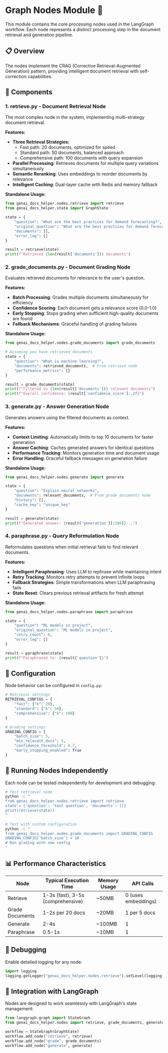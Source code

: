 # Graph Nodes Module 🔄

This module contains the core processing nodes used in the LangGraph workflow. Each node represents a distinct processing step in the document retrieval and generation pipeline.

## 📋 Overview

The nodes implement the CRAG (Corrective Retrieval-Augmented Generation) pattern, providing intelligent document retrieval with self-correction capabilities.

## 🧩 Components

### 1. **retrieve.py** - Document Retrieval Node

The most complex node in the system, implementing multi-strategy document retrieval.

**Features:**
- **Three Retrieval Strategies:**
  - Fast path: 20 documents, optimized for speed
  - Standard path: 50 documents, balanced approach
  - Comprehensive path: 100 documents with query expansion
- **Parallel Processing**: Retrieves documents for multiple query variations simultaneously
- **Semantic Reranking**: Uses embeddings to reorder documents by relevance
- **Intelligent Caching**: Dual-layer cache with Redis and memory fallback

**Standalone Usage:**
```python
from genai_docs_helper.nodes.retrieve import retrieve
from genai_docs_helper.state import GraphState

state = {
    "question": "What are the best practices for demand forecasting?",
    "original_question": "What are the best practices for demand forecasting?",
    "documents": [],
    "error_log": []
}

result = retrieve(state)
print(f"Retrieved {len(result['documents'])} documents")
```

### 2. **grade_documents.py** - Document Grading Node

Evaluates retrieved documents for relevance to the user's question.

**Features:**
- **Batch Processing**: Grades multiple documents simultaneously for efficiency
- **Confidence Scoring**: Each document gets a relevance score (0.0-1.0)
- **Early Stopping**: Stops grading when sufficient high-quality documents are found
- **Fallback Mechanisms**: Graceful handling of grading failures

**Standalone Usage:**
```python
from genai_docs_helper.nodes.grade_documents import grade_documents

# Assuming you have retrieved documents
state = {
    "question": "What is machine learning?",
    "documents": retrieved_documents,  # From retrieve node
    "performance_metrics": {}
}

result = grade_documents(state)
print(f"Filtered to {len(result['documents'])} relevant documents")
print(f"Overall confidence: {result['confidence_score']:.2f}")
```

### 3. **generate.py** - Answer Generation Node

Generates answers using the filtered documents as context.

**Features:**
- **Context Limiting**: Automatically limits to top 10 documents for faster generation
- **Answer Caching**: Caches generated answers for identical questions
- **Performance Tracking**: Monitors generation time and document usage
- **Error Handling**: Graceful fallback messages on generation failure

**Standalone Usage:**
```python
from genai_docs_helper.nodes.generate import generate

state = {
    "question": "Explain neural networks",
    "documents": relevant_documents,  # From grade_documents node
    "history": [],
    "cache_key": "unique_key"
}

result = generate(state)
print(f"Generated answer: {result['generation'][:200]}...")
```

### 4. **paraphrase.py** - Query Reformulation Node

Reformulates questions when initial retrieval fails to find relevant documents.

**Features:**
- **Intelligent Paraphrasing**: Uses LLM to rephrase while maintaining intent
- **Retry Tracking**: Monitors retry attempts to prevent infinite loops
- **Fallback Strategies**: Simple transformations when LLM paraphrasing fails
- **State Reset**: Clears previous retrieval artifacts for fresh attempt

**Standalone Usage:**
```python
from genai_docs_helper.nodes.paraphrase import paraphrase

state = {
    "question": "ML models in project",
    "original_question": "ML models in project",
    "retry_count": 0,
    "error_log": []
}

result = paraphrase(state)
print(f"Paraphrased to: {result['question']}")
```

## 🔧 Configuration

Node behavior can be configured in `config.py`:

```python
# Retrieval settings
RETRIEVAL_CONFIGS = {
    "fast": {"k": 20},
    "standard": {"k": 50},
    "comprehensive": {"k": 100}
}

# Grading settings
GRADING_CONFIG = {
    "batch_size": 5,
    "min_relevant_docs": 5,
    "confidence_threshold": 0.7,
    "early_stopping_enabled": True
}
```

## 🏃 Running Nodes Independently

Each node can be tested independently for development and debugging:

```bash
# Test retrieval node
python -c "
from genai_docs_helper.nodes.retrieve import retrieve
state = {'question': 'test question', 'documents': []}
print(retrieve(state))
"

# Test with custom configuration
python -c "
from genai_docs_helper.nodes.grade_documents import GRADING_CONFIG
GRADING_CONFIG['batch_size'] = 10
# Run grading with new config
"
```

## 📊 Performance Characteristics

| Node | Typical Execution Time | Memory Usage | API Calls |
|------|----------------------|--------------|-----------|
| Retrieve | 1-3s (fast), 3-5s (comprehensive) | ~50MB | 0 (uses embeddings) |
| Grade Documents | 1-2s per 20 docs | ~20MB | 1 per 5 docs |
| Generate | 2-4s | ~100MB | 1 |
| Paraphrase | 0.5-1s | ~10MB | 1 |

## 🐛 Debugging

Enable detailed logging for any node:

```python
import logging
logging.getLogger("genai_docs_helper.nodes.retrieve").setLevel(logging.DEBUG)
```

## 🔄 Integration with LangGraph

Nodes are designed to work seamlessly with LangGraph's state management:

```python
from langgraph.graph import StateGraph
from genai_docs_helper.nodes import retrieve, grade_documents, generate

workflow = StateGraph(GraphState)
workflow.add_node("retrieve", retrieve)
workflow.add_node("grade", grade_documents)
workflow.add_node("generate", generate)
```
